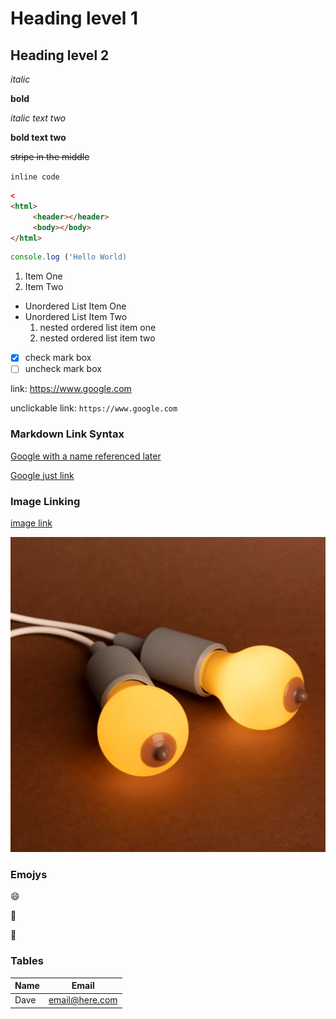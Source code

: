 <!--comment --> 

# Heading level 1
## Heading level 2

*italic* 

**bold** 

_italic text two_

__bold text two__

~~stripe in the middle~~

`inline code`

```html
<
<html>    
     <header></header>
     <body></body>
</html>
``` 

```javascript
console.log ('Hello World)
```
1. Item One
2. Item Two

- Unordered List Item One
- Unordered List Item Two
    1. nested ordered list item one
    2. nested ordered list item two
   

- [x] check mark box
- [ ] uncheck mark box

link: https://www.google.com

unclickable link:
`https://www.google.com`

### Markdown Link Syntax
[Google with a name referenced later][google homepage]

[google homepage]: https://www.google.com

[Google just link](https://www.google.com)

### Image Linking

[image link](./image/FreethenipplePOC.jpeg)

![image link](./image/FreethenipplePOC.jpeg)

### Emojys
:smile: 

 :poop:
 
 :abacus:

### Tables

| Name | Email |
| ---- | ----- |
| Dave | email@here.com |